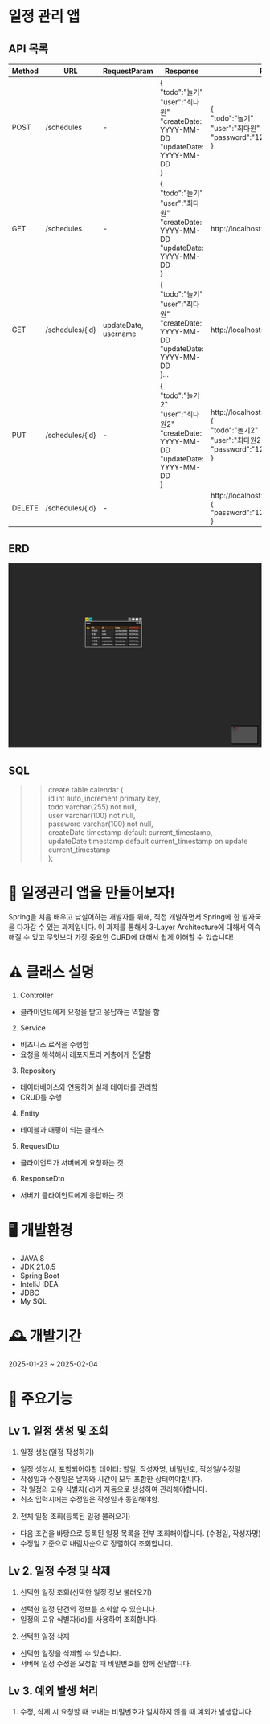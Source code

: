 # 일정 관리 앱

## API 목록

| Method | URL             | RequestParam         | Response                                                                                            | Request                                                                                                          | Description | StatusCode  | 
|--------|-----------------|----------------------|-----------------------------------------------------------------------------------------------------|------------------------------------------------------------------------------------------------------------------|------------|-------------|
| POST   | /schedules      | -                    | {<br/>"todo":"놀기"<br/>"user":"최다원"<br/>"createDate: YYYY-MM-DD<br/>"updateDate: YYYY-MM-DD<br/>}    | {<br/>"todo":"놀기"<br/>"user":"최다원"<br/>"password":"1234"<br/>}                                                   | 일정 생성      | 일정 등록: 200  | 
| GET    | /schedules      | -                    | {<br/>"todo":"놀기"<br/>"user":"최다원"<br/>"createDate: YYYY-MM-DD<br/>"updateDate: YYYY-MM-DD<br/>}    | http://localhost:8080/api/schedules                                                                              |    일정 조회     | 일정 조회: 200ㅂ |  |
| GET    | /schedules/{id} | updateDate, username | {<br/>"todo":"놀기"<br/>"user":"최다원"<br/>"createDate: YYYY-MM-DD<br/>"updateDate: YYYY-MM-DD<br/>}... | http://localhost:8080/api/schedules/2                                                                            |                                         단건 일정 조회                       | 일정 조회: 200  ||
| PUT    | /schedules/{id} | -                    |     {<br/>"todo":"놀기2"<br/>"user":"최다원2"<br/>"createDate: YYYY-MM-DD<br/>"updateDate: YYYY-MM-DD<br/>}                                                                                                | http://localhost:8080/api/schedules/2      <br/>{<br/>"todo":"놀기2"<br/>"user":"최다원2"<br/>"password":"1234"<br/>} | 일정 수정      | 일정 수정: 200  |
| DELETE | /schedules/{id} | -                    |                                                                                                     | http://localhost:8080/api/schedules/2<br/>{<br/>"password":"1234"<br/>}                                          | 일정 삭제      | 일정 삭제: 200  |


## ERD
![ERD](images/ERD.png)

## SQL
>>create table calendar (</br>
>id int auto_increment primary key,</br>
>todo varchar(255) not null,</br>
user varchar(100) not null,</br>
password varchar(100) not null,</br>
createDate timestamp default current_timestamp,</br>
updateDate timestamp default current_timestamp on update current_timestamp</br>
>>);

# 📱 일정관리 앱을 만들어보자!
Spring을 처음 배우고 낮설어하는 개발자를 위해, 직접 개발하면서 Spring에 한 발자국을 다가갈 수 있는 과제입니다. 이 과제를 통해서 3-Layer Architecture에 대해서 익숙해질 수 있고 무엇보다 가장 중요한 CURD에 대해서 쉽게 이해할 수 있습니다!

# ⚠️ 클래스 설명
1. Controller 
- 클라이언트에게 요청을 받고 응답하는 역할을 함
2. Service
- 비즈니스 로직을 수행함
- 요청을 해석해서 레포지토리 계층에게 전달함
3. Repository
- 데이터베이스와 연동하여 실제 데이터를 관리함
- CRUD를 수행
4. Entity
- 테이블과 매핑이 되는 클래스
5. RequestDto
- 클라이언트가 서버에게 요청하는 것
6. ResponseDto
- 서버가 클라이언트에게 응답하는 것

# 🖥️ 개발환경
- JAVA 8
- JDK 21.0.5
- Spring Boot
- InteliJ IDEA
- JDBC
- My SQL

# 🕰️ 개발기간
2025-01-23 ~ 2025-02-04

# 📌 주요기능

## Lv 1. 일정 생성 및 조회
1. 일정 생성(일정 작성하기)
- 일정 생성시, 포함되어야할 데이터: 할일, 작성자명, 비밀번호, 작성일/수정일
- 작성일과 수정일은 날짜와 시간이 모두 포함한 상태여야합니다.
- 각 일정의 고유 식별자(id)가 자동으로 생성하여 관리해야합니다.
- 최초 입력시에는 수정일은 작성일과 동일해야함.

2. 전체 일정 조회(등록된 일정 불러오기)
- 다음 조건을 바탕으로 등록된 일정 목록을 전부 조회해야합니다. (수정일, 작성자명)
- 수정일 기준으로 내림차순으로 정렬하여 조회합니다.

## Lv 2. 일정 수정 및 삭제
1. 선택한 일정 조회(선택한 일정 정보 불러오기)
- 선택한 일정 단건의 정보를 조회할 수 있습니다.
- 일정의 고유 식별자(id)를 사용하여 조회합니다.

2. 선택한 일정 삭제
- 선택한 일정을 삭제할 수 있습니다.
- 서버에 일정 수정을 요청할 때 비밀번호를 함께 전달합니다.

## Lv 3. 예외 발생 처리
1. 수정, 삭제 시 요청할 때 보내는 비밀번호가 일치하지 않을 때 예외가 발생합니다.
